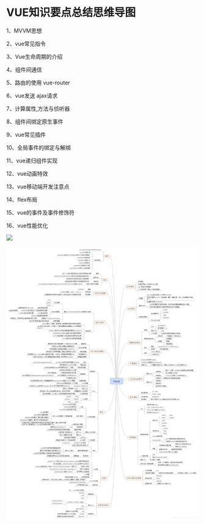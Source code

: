 # VUE知识要点总结思维导图

1、MVVM思想

2、vue常见指令

3、Vue生命周期的介绍

4、组件间通信

5、路由的使用 vue-router

6、vue发送 ajax请求

7、计算属性,方法与侦听器

8、组件间绑定原生事件

9、vue常见插件

10、全局事件的绑定与解绑

11、vue递归组件实现

12、vue动画特效

13、vue移动端开发注意点

14、flex布局

15、vue的事件及事件修饰符

16、vue性能优化

![](1.png)











![](2.png)